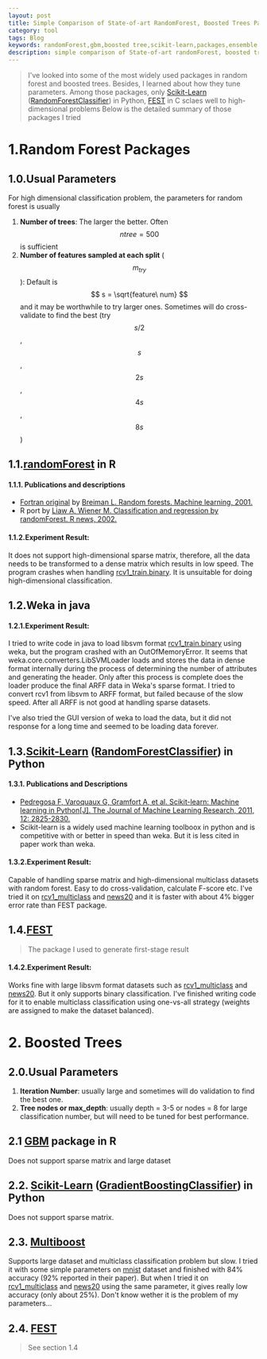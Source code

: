 ```yaml
---
layout: post
title: Simple Comparison of State-of-art RandomForest, Boosted Trees Packages
category: tool
tags: Blog
keywords: randomForest,gbm,boosted tree,scikit-learn,packages,ensemble learning
description: simple comparison of State-of-art randomForest, boosted trees packages
---
```

> I've looked into some of the most widely used packages in random forest and boosted trees. Besides, I learned about how they tune parameters.
> Among those packages, only [Scikit-Learn](scikit-learn.org) ([RandomForestClassifier](http://scikit-learn.org/stable/modules/generated/sklearn.ensemble.RandomForestClassifier.html)) in Python, [FEST](multiboost.org) in C sclaes well to high-dimensional problems
> Below is the detailed summary of those packages I tried

# 1.Random Forest Packages

## 1.0.Usual Parameters

For high dimensional classification problem, the parameters for random forest is usually
1) **Number of trees**: The larger the better. Often $$ntree = 500$$ is sufficient 
2) **Number of features sampled at each split** ($$ m_{try} $$): Default is $$ s = \sqrt{feature\ num} $$ and it may be worthwhile to try larger ones. Sometimes will do cross-validate to find the best (try $$ s/2 $$, $$ s $$, $$ 2s $$, $$ 4s $$, $$ 8s $$)

## 1.1.[randomForest](https://cran.r-project.org/web/packages/randomForest/index.html) in R

#### 1.1.1. Publications and descriptions
* [Fortran original](http://www.stat.berkeley.edu/~breiman/RandomForests) by [Breiman L. Random forests. Machine learning, 2001.](http://machinelearning202.pbworks.com/w/file/fetch/60606349/breiman_randomforests.pdf)
* R port by [Liaw A, Wiener M. Classification and regression by randomForest. R news, 2002.](ftp://131.252.97.79/Transfer/Treg/WFRE_Articles/Liaw_02_Classification%20and%20regression%20by%20randomForest.pdf)

#### 1.1.2.Experiment Result:

It does not support high-dimensional sparse matrix, therefore, all the data needs to be transformed to a dense matrix which results in low speed. The program crashes when handling [rcv1_train.binary](http://www.csie.ntu.edu.tw/~cjlin/libsvmtools/datasets/binary.html#rcv1.binary). It is unsuitable for doing high-dimensional classification.

## 1.2.Weka in java

#### 1.2.1.Experiment Result:

I tried to write code in java to load libsvm format [rcv1_train.binary](http://www.csie.ntu.edu.tw/~cjlin/libsvmtools/datasets/binary.html#rcv1.binary) using weka, but the program crashed with an OutOfMemoryError. It seems that weka.core.converters.LibSVMLoader loads and stores the data in dense format internally during the process of determining the number of attributes and generating the header. Only after this process is complete does the loader produce the final ARFF data in Weka's sparse format. I tried to convert rcv1 from libsvm to ARFF format, but failed because of the slow speed. After all ARFF is not good at handling sparse datasets.

I've also tried the GUI version of weka to load the data, but it did not response for a long time and seemed to be loading data forever.

## 1.3.[Scikit-Learn](scikit-learn.org) ([RandomForestClassifier](http://scikit-learn.org/stable/modules/generated/sklearn.ensemble.RandomForestClassifier.html)) in Python

#### 1.3.1. Publications and Descriptions

* [Pedregosa F, Varoquaux G, Gramfort A, et al. Scikit-learn: Machine learning in Python[J]. The Journal of Machine Learning Research, 2011, 12: 2825-2830.](http://arxiv.org/pdf/1201.0490.pdf)
* Scikit-learn is a widely used machine learning toolboox in python and is competitive with or better in speed than weka. But it is less cited in paper work than weka. 

#### 1.3.2.Experiment Result:

Capable of handling sparse matrix and high-dimensional multiclass datasets with random forest. Easy to do cross-validation, calculate F-score etc. I've tried it on [rcv1_multiclass](http://www.csie.ntu.edu.tw/~cjlin/libsvmtools/datasets/multiclass.html#rcv1.multiclass) and [news20](http://www.csie.ntu.edu.tw/~cjlin/libsvmtools/datasets/multiclass.html#news20) and it is faster with about 4% bigger error rate than FEST package.

## 1.4.[FEST](http://lowrank.net/nikos/fest/)

> The package I used to generate first-stage result

#### 1.4.2.Experiment Result:
Works fine with large libsvm format datasets such as [rcv1_multiclass](http://www.csie.ntu.edu.tw/~cjlin/libsvmtools/datasets/multiclass.html#rcv1.multiclass) and [news20](http://www.csie.ntu.edu.tw/~cjlin/libsvmtools/datasets/multiclass.html#news20). But it only supports binary classification. I've finished writing code for it to enable multiclass classification using one-vs-all strategy (weights are assigned to make the dataset balanced). 

# 2. Boosted Trees

## 2.0.Usual Parameters

1) **Iteration Number**: usually large and sometimes will do validation to find the best one.
2) **Tree nodes or max_depth**: usually depth = 3-5 or nodes = 8 for large classification number, but will need to be tuned for best performance.

## 2.1 [GBM](https://cran.r-project.org/web/packages/gbm) package in R

Does not support sparse matrix and large dataset

## 2.2. [Scikit-Learn](scikit-learn.org) ([GradientBoostingClassifier](http://scikit-learn.org/stable/modules/generated/sklearn.ensemble.GradientBoostingClassifier.html)) in Python

Does not support sparse matrix.

## 2.3. [Multiboost](multiboost.org)

Supports large dataset and multiclass classification problem but slow. I tried it with some simple parameters on [mnist](http://www.csie.ntu.edu.tw/~cjlin/libsvmtools/datasets/multiclass.html#mnist) dataset and finished with 84% accuracy (92% reported in their paper). But when I tried it on [rcv1_multiclass](http://www.csie.ntu.edu.tw/~cjlin/libsvmtools/datasets/multiclass.html#rcv1.multiclass) and [news20](http://www.csie.ntu.edu.tw/~cjlin/libsvmtools/datasets/multiclass.html#news20) using the same parameter, it gives really low accuracy (only about 25%). Don't know wether it is the problem of my parameters...

## 2.4. [FEST](multiboost.org)

> See section 1.4